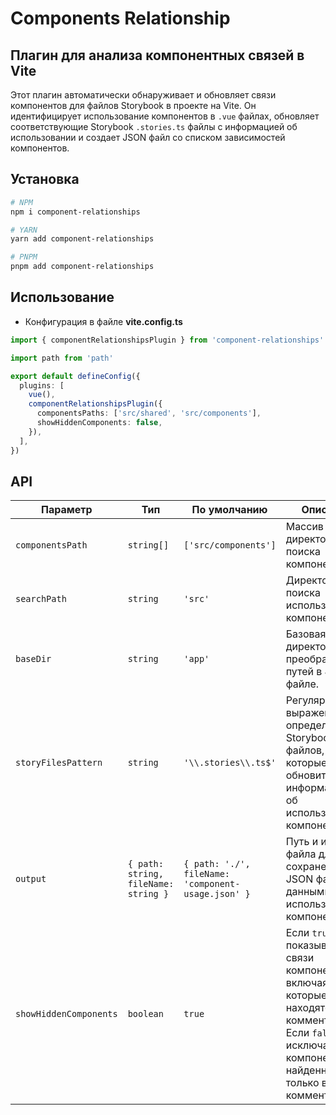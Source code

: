 # Components Relationship

## Плагин для анализа компонентных связей в Vite

Этот плагин автоматически обнаруживает и обновляет связи компонентов для файлов Storybook в проекте на Vite.
Он идентифицирует использование компонентов в `.vue` файлах, обновляет соответствующие Storybook `.stories.ts` файлы
с информацией об использовании и создает JSON файл со списком зависимостей компонентов.

## Установка

```bash
# NPM
npm i component-relationships

# YARN
yarn add component-relationships

# PNPM
pnpm add component-relationships
```

## Использование

- Конфигурация в файле **vite.config.ts**

```ts
import { componentRelationshipsPlugin } from 'component-relationships'

import path from 'path'

export default defineConfig({
  plugins: [
    vue(),
    componentRelationshipsPlugin({
      componentsPaths: ['src/shared', 'src/components'],
      showHiddenComponents: false,
    }),
  ],
})
```

## API
| Параметр               | Тип                                  | По умолчанию                                       | Описание                                                                                                                                                          |
|------------------------|--------------------------------------|----------------------------------------------------|-------------------------------------------------------------------------------------------------------------------------------------------------------------------|
| `componentsPath`       | `string[]`                           | `['src/components']`                               | Массив директорий для поиска компонентов.                                                                                                                         |
| `searchPath`           | `string`                             | `'src'`                                            | Директория для поиска использования компонентов.                                                                                                                  |
| `baseDir`              | `string`                             | `'app'`                                            | Базовая директория для преобразования путей в JSON файле.                                                                                                         |
| `storyFilesPattern`    | `string`                             | `'\\.stories\\.ts$'`                               | Регулярное выражение для определения Storybook файлов, которые нужно обновить с информацией об использовании компонентов.                                         |
| `output`               | `{ path: string, fileName: string }` | `{ path: './', fileName: 'component-usage.json' }` | Путь и имя файла для сохранения JSON файла с данными об использовании компонентов.                                                                                |
| `showHiddenComponents` | `boolean`                            | `true`                                             | Если `true`, показывает все связи компонентов, включая те, которые находятся в комментариях. Если `false`, исключает компоненты, найденные только в комментариях. |
